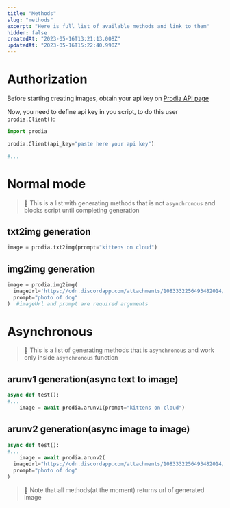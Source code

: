 ```yaml
---
title: "Methods"
slug: "methods"
excerpt: "Here is full list of available methods and link to them"
hidden: false
createdAt: "2023-05-16T13:21:13.008Z"
updatedAt: "2023-05-16T15:22:40.990Z"
---
```

# Authorization

Before starting creating images, obtain your api key on [Prodia API page](https://docs.prodia.com/reference/getting-started)

Now, you need to define api key in you script, to do this user `prodia.Client()`:

```python
import prodia

prodia.Client(api_key="paste here your api key")

#...
```

# Normal mode

> 🚧 This is a list with generating methods that is not `asynchronous` and blocks script until completing generation

## txt2img generation

```python txt2img example
image = prodia.txt2img(prompt="kittens on cloud") 
```

## img2img generation

```python img2img example
image = prodia.img2img(
  imageUrl='https://cdn.discordapp.com/attachments/1083332256493482014/1107954523881873459/6AAE9DB9.png',
  prompt="photo of dog"
)  #imageUrl and prompt are required arguments
```

# Asynchronous

> 🚧 This is a list of generating methods that is  `asynchronous` and work only inside  `asynchronous` function

## arunv1 generation(async text to image)

```python arunv1 example
async def test():
#...
	image = await prodia.arunv1(prompt="kittens on cloud")
```

## arunv2 generation(async image to image)

```python arunv2 example
async def test():
#...
	image = await prodia.arunv2(
  imageUrl="https://cdn.discordapp.com/attachments/1083332256493482014/1107954523881873459/6AAE9DB9.png",
  prompt="photo of dog"
)
```

> 📘 Note that all methods(at the moment) returns url of generated image